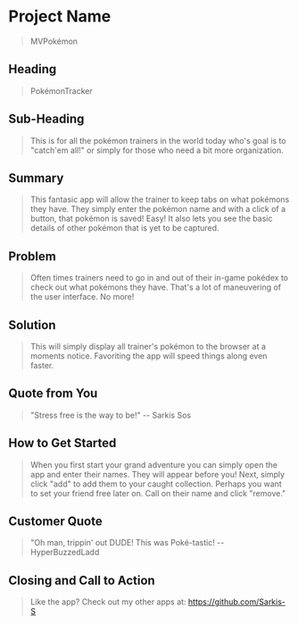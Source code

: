 # Project Name #
  > MVPokémon
 
## Heading ##
  > PokémonTracker

## Sub-Heading ##
  > This is for all the pokémon trainers in the world today who's goal is to "catch'em all!" or simply for those who need a bit more organization.

## Summary ##
  > This fantasic app will allow the trainer to keep tabs on what pokémons they have. They simply enter the pokémon name and with a click of a button, that pokémon is saved! Easy! It also lets you see the basic details of other pokémon that is yet to be captured.

## Problem ##
  > Often times trainers need to go in and out of their in-game pokédex to check out what pokémons they have. That's a lot of maneuvering of the user interface. No more! 

## Solution ##
  > This will simply display all trainer's pokémon to the browser at a moments notice. Favoriting the app will speed things along even faster.

## Quote from You ##
  > "Stress free is the way to be!" -- Sarkis Sos

## How to Get Started ##
  > When you first start your grand adventure you can simply open the app and enter their names. They will appear before you! Next, simply click "add" to add them to your caught collection. Perhaps you want to set your friend free later on. Call on their name and click "remove." 

## Customer Quote ##
  > "Oh man, trippin' out DUDE! This was Poké-tastic! -- HyperBuzzedLadd

## Closing and Call to Action ##
  > Like the app? Check out my other apps at: https://github.com/Sarkis-S

